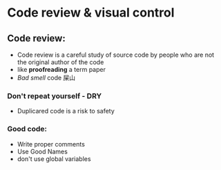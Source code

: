 # Code review & visual control

## Code review:
+ Code review is a careful study of source code by people who are not the original author of the code
+ like **proofreading** a term paper
+ *Bad smell* code 屎山

### Don't repeat yourself - DRY
+ Duplicared code is a risk to safety
  
### Good code:
+ Write proper comments
+ Use Good Names
+ don't use global variables
